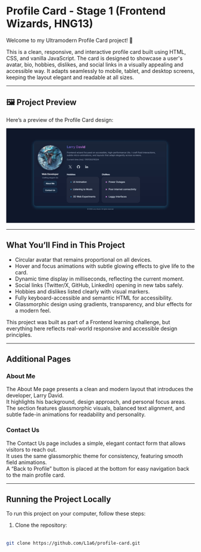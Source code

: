 # Profile Card - Stage 1 (Frontend Wizards, HNG13)

Welcome to my Ultramodern Profile Card project! 🎨

This is a clean, responsive, and interactive profile card built using HTML, CSS, and vanilla JavaScript. The card is designed to showcase a user's avatar, bio, hobbies, dislikes, and social links in a visually appealing and accessible way. It adapts seamlessly to mobile, tablet, and desktop screens, keeping the layout elegant and readable at all sizes.

---

## 🖼 Project Preview

Here’s a preview of the Profile Card design:

![Profile Card Preview](./ProfileCard.jpg)

---

## What You’ll Find in This Project

- Circular avatar that remains proportional on all devices.
- Hover and focus animations with subtle glowing effects to give life to the card.
- Dynamic time display in milliseconds, reflecting the current moment.
- Social links (Twitter/X, GitHub, LinkedIn) opening in new tabs safely.
- Hobbies and dislikes listed clearly with visual markers.
- Fully keyboard-accessible and semantic HTML for accessibility.
- Glassmorphic design using gradients, transparency, and blur effects for a modern feel.

This project was built as part of a Frontend learning challenge, but everything here reflects real-world responsive and accessible design principles.

---

## Additional Pages

### About Me
The About Me page presents a clean and modern layout that introduces the developer, Larry David.  
It highlights his background, design approach, and personal focus areas.  
The section features glassmorphic visuals, balanced text alignment, and subtle fade-in animations for readability and personality.

### Contact Us
The Contact Us page includes a simple, elegant contact form that allows visitors to reach out.  
It uses the same glassmorphic theme for consistency, featuring smooth field animations.  
A “Back to Profile” button is placed at the bottom for easy navigation back to the main profile card.

---

## Running the Project Locally

To run this project on your computer, follow these steps:

1. Clone the repository:

```bash

git clone https://github.com/L1a6/profile-card.git
